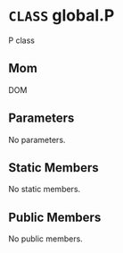 # `CLASS` global.P
P class

## Mom
DOM

## Parameters
No parameters.

## Static Members
No static members.

## Public Members
No public members.
